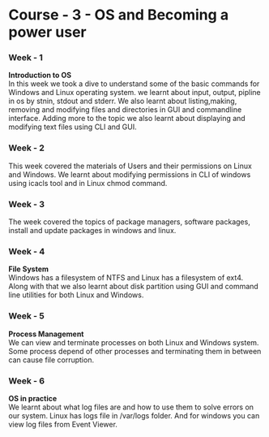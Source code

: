 # Course - 3 - OS and Becoming a power user

### <b>Week - 1</b>  
<b>Introduction to OS</b>  
In this week we took a dive to understand some of the basic commands for Windows and Linux operating system. we learnt about input, output, pipline in os by stnin, stdout and stderr. We also learnt about listing,making, removing and modifying files and directories in GUI and commandline interface. Adding more to the topic we also learnt about displaying and modifying text files using CLI and GUI.

### <b>Week - 2</b>
This week covered the materials of Users and their permissions on Linux and Windows. We learnt about modifying permissions in CLI of windows using icacls tool and in Linux chmod command.

### <b>Week - 3</b>
The week covered the topics of package managers, software packages, install and update packages in windows and linux. 

### <b>Week - 4</b>
<b>File System</b>  
Windows has a filesystem of NTFS and Linux has a filesystem of ext4. Along with that we also learnt about disk partition using GUI and command line utilities for both Linux and Windows.

### <b>Week - 5</b>
<b>Process Management</b>  
We can view and terminate processes on both Linux and Windows system. Some process depend of other processes and terminating them in between can cause file corruption.

### <b>Week - 6</b>
<b>OS in practice</b>  
We learnt about what log files are and how to use them to solve errors on our system. Linux has logs file in /var/logs folder. And for windows you can view log files from Event Viewer.
